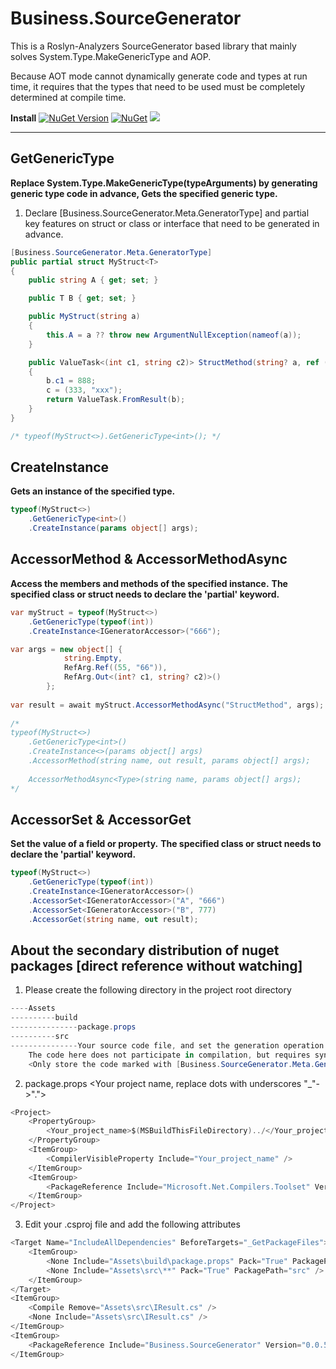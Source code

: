 # Business.SourceGenerator
This is a Roslyn-Analyzers SourceGenerator based library that mainly solves System.Type.MakeGenericType and AOP.

Because AOT mode cannot dynamically generate code and types at run time, it requires that the types that need to be used must be completely determined at compile time.

**Install**
[![NuGet Version](https://img.shields.io/nuget/v/Business.SourceGenerator.svg?style=flat)](https://www.nuget.org/packages/Business.SourceGenerator)
[![NuGet](https://img.shields.io/nuget/dt/Business.SourceGenerator.svg)](https://www.nuget.org/packages/Business.SourceGenerator)
[![](https://img.shields.io/badge/License-MIT-blue?style=flat-square)](https://github.com/xlievo/Business.SourceGenerator/blob/master/LICENSE)
***

## GetGenericType
**Replace System.Type.MakeGenericType(typeArguments) by generating generic type code in advance, Gets the specified generic type.**

1. Declare [Business.SourceGenerator.Meta.GeneratorType] and partial key features on struct or class or interface that need to be generated in advance.
```C#
[Business.SourceGenerator.Meta.GeneratorType]
public partial struct MyStruct<T>
{
	public string A { get; set; }

	public T B { get; set; }

	public MyStruct(string a)
	{
		this.A = a ?? throw new ArgumentNullException(nameof(a));
	}

	public ValueTask<(int c1, string c2)> StructMethod(string? a, ref (int c1, string c2) b, out (int? c1, string? c2) c)
	{
		b.c1 = 888;
		c = (333, "xxx");
		return ValueTask.FromResult(b);
	}
}

/* typeof(MyStruct<>).GetGenericType<int>(); */
```

## CreateInstance
**Gets an instance of the specified type.**
```C#
typeof(MyStruct<>)
	.GetGenericType<int>()
	.CreateInstance(params object[] args);
```

## AccessorMethod & AccessorMethodAsync
**Access the members and methods of the specified instance.**
**The specified class or struct needs to declare the 'partial' keyword.**
```C#
var myStruct = typeof(MyStruct<>)
	.GetGenericType(typeof(int))
	.CreateInstance<IGeneratorAccessor>("666");

var args = new object[] { 
			string.Empty,
			RefArg.Ref((55, "66")),
			RefArg.Out<(int? c1, string? c2)>()
		};
		
var result = await myStruct.AccessorMethodAsync("StructMethod", args);
	
/*
typeof(MyStruct<>)
	.GetGenericType<int>()
	.CreateInstance<>(params object[] args)
	.AccessorMethod(string name, out result, params object[] args);
	
	AccessorMethodAsync<Type>(string name, params object[] args);
*/
```

## AccessorSet & AccessorGet
**Set the value of a field or property.**
**The specified class or struct needs to declare the 'partial' keyword.**
```C#
typeof(MyStruct<>)
	.GetGenericType(typeof(int))
	.CreateInstance<IGeneratorAccessor>()
	.AccessorSet<IGeneratorAccessor>("A", "666")
	.AccessorSet<IGeneratorAccessor>("B", 777)
	.AccessorGet(string name, out result);
```

## About the secondary distribution of nuget packages [direct reference without watching]
1. Please create the following directory in the project root directory
```C#
----Assets
----------build
---------------package.props
----------src
---------------Your source code file, and set the generation operation to No. 
	The code here does not participate in compilation, but requires syntax modeling.
	<Only store the code marked with [Business.SourceGenerator.Meta.GeneratorType]>
```

2. package.props <Your project name, replace dots with underscores "_"->".">
```C#
<Project>
    <PropertyGroup>
        <Your_project_name>$(MSBuildThisFileDirectory)../</Your_project_name>
    </PropertyGroup>
    <ItemGroup>
        <CompilerVisibleProperty Include="Your_project_name" />
    </ItemGroup>
    <ItemGroup>
        <PackageReference Include="Microsoft.Net.Compilers.Toolset" Version="4.3.1" />
    </ItemGroup>
</Project>
```

3. Edit your .csproj file and add the following attributes
```C#
<Target Name="IncludeAllDependencies" BeforeTargets="_GetPackageFiles">
    <ItemGroup>
        <None Include="Assets\build\package.props" Pack="True" PackagePath="build\$(PackageId).props" />
        <None Include="Assets\src\**" Pack="True" PackagePath="src" />
    </ItemGroup>
</Target>
<ItemGroup>
    <Compile Remove="Assets\src\IResult.cs" />
    <None Include="Assets\src\IResult.cs" />
</ItemGroup>
<ItemGroup>
    <PackageReference Include="Business.SourceGenerator" Version="0.0.5-pre.4" />
</ItemGroup>
```
